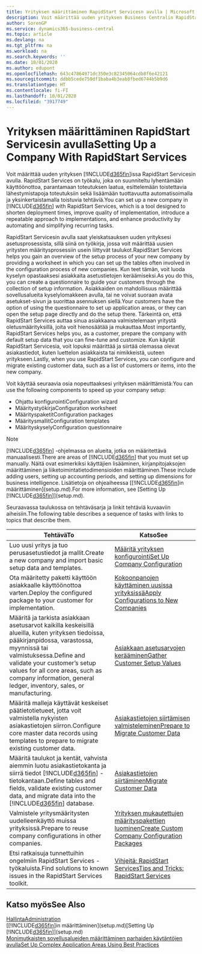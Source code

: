 ```yaml
---
title: Yrityksen määrittäminen RapidStart Servicesn avulla | Microsoft Docs
description: Voit määrittää uuden yrityksen Business Centralin RapidStart Servicesin avulla. RapidStart Services on työkalu, joka on suunniteltu lyhentämään käyttöönottoa, parantamaan toteutuksen laatua, esittelemään toistettavia lähestymistapoja toteutuksiin sekä lisäämään tuottavuutta automatisoimalla ja yksinkertaistamalla toistuvia tehtäviä.
author: SorenGP
ms.service: dynamics365-business-central
ms.topic: article
ms.devlang: na
ms.tgt_pltfrm: na
ms.workload: na
ms.search.keywords: ''
ms.date: 10/01/2020
ms.author: edupont
ms.openlocfilehash: 643c47864971dc350e3c82345064cdb8f6e42121
ms.sourcegitcommit: ddbb5cede750df1baba4b3eab8fbed6744b5b9d6
ms.translationtype: HT
ms.contentlocale: fi-FI
ms.lasthandoff: 10/01/2020
ms.locfileid: "3917749"
---
```

# <a name="setting-up-a-company-with-rapidstart-services"></a><span data-ttu-id="a4ee6-103">Yrityksen määrittäminen RapidStart Servicesin avulla</span><span class="sxs-lookup"><span data-stu-id="a4ee6-103">Setting Up a Company With RapidStart Services</span></span>
<span data-ttu-id="a4ee6-104">Voit määrittää uuden yrityksen [!INCLUDE[d365fin](includes/d365fin_md.md)]issa RapidStart Servicesin avulla. RapidStart Services on työkalu, joka on suunniteltu lyhentämään käyttöönottoa, parantamaan toteutuksen laatua, esittelemään toistettavia lähestymistapoja toteutuksiin sekä lisäämään tuottavuutta automatisoimalla ja yksinkertaistamalla toistuvia tehtäviä.</span><span class="sxs-lookup"><span data-stu-id="a4ee6-104">You can set up a new company in [!INCLUDE[d365fin](includes/d365fin_md.md)] with RapidStart Services, which is a tool designed to shorten deployment times, improve quality of implementation, introduce a repeatable approach to implementations, and enhance productivity by automating and simplifying recurring tasks.</span></span>  

<span data-ttu-id="a4ee6-105">RapidStart Servicesin avulla saat yleiskatsauksen uuden yrityksesi asetusprosessista, sillä siinä on työkirja, jossa voit määrittää uusien yritysten määritysprosessiin usein liittyvät taulukot.</span><span class="sxs-lookup"><span data-stu-id="a4ee6-105">RapidStart Services helps you gain an overview of the setup process of your new company by providing a worksheet in which you can set up the tables often involved in the configuration process of new companies.</span></span> <span data-ttu-id="a4ee6-106">Kun teet tämän, voit luoda kyselyn opastaaksesi asiakkaita asetustietojen keräämiseksi.</span><span class="sxs-lookup"><span data-stu-id="a4ee6-106">As you do this, you can create a questionnaire to guide your customers through the collection of setup information.</span></span> <span data-ttu-id="a4ee6-107">Asiakkaiden on mahdollisuus määrittää sovellusalueita kyselylomakkeen avulla, tai ne voivat suoraan avata asetukset-sivun ja suorittaa asennuksen siellä.</span><span class="sxs-lookup"><span data-stu-id="a4ee6-107">Your customers have the option of using the questionnaire to set up application areas, or they can open the setup page directly and do the setup there.</span></span> <span data-ttu-id="a4ee6-108">Tärkeintä on, että RapidStart Services auttaa sinua asiakkaana valmistelemaan yritystä oletusmäärityksillä, joita voit hienosäätää ja mukauttaa.</span><span class="sxs-lookup"><span data-stu-id="a4ee6-108">Most importantly, RapidStart Services helps you, as a customer, prepare the company with default setup data that you can fine-tune and customize.</span></span> <span data-ttu-id="a4ee6-109">Kun käytät RapidStart Servicesia, voit lopuksi määrittää ja siirtää olemassa olevat asiakastiedot, kuten luettelon asiakkaista tai nimikkeistä, uuteen yritykseen.</span><span class="sxs-lookup"><span data-stu-id="a4ee6-109">Lastly, when you use RapidStart Services, you can configure and migrate existing customer data, such as a list of customers or items, into the new company.</span></span>

<span data-ttu-id="a4ee6-110">Voit käyttää seuraavia osia nopeuttaaksesi yrityksen määrittämistä:</span><span class="sxs-lookup"><span data-stu-id="a4ee6-110">You can use the following components to speed up your company setup:</span></span>  

-   <span data-ttu-id="a4ee6-111">Ohjattu konfigurointi</span><span class="sxs-lookup"><span data-stu-id="a4ee6-111">Configuration wizard</span></span>  
-   <span data-ttu-id="a4ee6-112">Määritystyökirja</span><span class="sxs-lookup"><span data-stu-id="a4ee6-112">Configuration worksheet</span></span>  
-   <span data-ttu-id="a4ee6-113">Määrityspaketit</span><span class="sxs-lookup"><span data-stu-id="a4ee6-113">Configuration packages</span></span>  
-   <span data-ttu-id="a4ee6-114">Määritysmallit</span><span class="sxs-lookup"><span data-stu-id="a4ee6-114">Configuration templates</span></span>  
-   <span data-ttu-id="a4ee6-115">Määrityskysely</span><span class="sxs-lookup"><span data-stu-id="a4ee6-115">Configuration questionnaire</span></span>  

> [!Note]  
>  <span data-ttu-id="a4ee6-116">[!INCLUDE[d365fin](includes/d365fin_md.md)] -ohjelmassa on alueita, jotka on määritettävä manuaalisesti.</span><span class="sxs-lookup"><span data-stu-id="a4ee6-116">There are areas of [!INCLUDE[d365fin](includes/d365fin_md.md)] that you must set up manually.</span></span> <span data-ttu-id="a4ee6-117">Näitä ovat esimerkiksi käyttäjien lisääminen, kirjanpitojaksojen määrittäminen ja liiketoimintatietodimensioiden määrittäminen.</span><span class="sxs-lookup"><span data-stu-id="a4ee6-117">These include adding users, setting up accounting periods, and setting up dimensions for business intelligence.</span></span> <span data-ttu-id="a4ee6-118">Lisätietoja on ohjeaiheessa [[!INCLUDE[d365fin](includes/d365fin_md.md)]in määrittäminen](setup.md).</span><span class="sxs-lookup"><span data-stu-id="a4ee6-118">For more information, see [Setting Up [!INCLUDE[d365fin](includes/d365fin_md.md)]](setup.md).</span></span>

 <span data-ttu-id="a4ee6-119">Seuraavassa taulukossa on tehtäväsarja ja linkit tehtäviä kuvaaviin aiheisiin.</span><span class="sxs-lookup"><span data-stu-id="a4ee6-119">The following table describes a sequence of tasks with links to topics that describe them.</span></span>

|<span data-ttu-id="a4ee6-120">**Tehtävä**</span><span class="sxs-lookup"><span data-stu-id="a4ee6-120">**To**</span></span>|<span data-ttu-id="a4ee6-121">**Katso**</span><span class="sxs-lookup"><span data-stu-id="a4ee6-121">**See**</span></span>|  
|------------|-------------|  
|<span data-ttu-id="a4ee6-122">Luo uusi yritys ja tuo perusasetustiedot ja mallit.</span><span class="sxs-lookup"><span data-stu-id="a4ee6-122">Create a new company and import basic setup data and templates.</span></span>|[<span data-ttu-id="a4ee6-123">Määritä yrityksen konfigurointi</span><span class="sxs-lookup"><span data-stu-id="a4ee6-123">Set Up Company Configuration</span></span>](admin-set-up-company-configuration.md)|  
|<span data-ttu-id="a4ee6-124">Ota määritetty paketti käyttöön asiakkaalle käyttöönottoa varten.</span><span class="sxs-lookup"><span data-stu-id="a4ee6-124">Deploy the configured package to your customer for implementation.</span></span>|[<span data-ttu-id="a4ee6-125">Kokoonpanojen käyttäminen uusissa yrityksissä</span><span class="sxs-lookup"><span data-stu-id="a4ee6-125">Apply Configurations to New Companies</span></span>](admin-apply-configuration-to-new-companies.md)|
|<span data-ttu-id="a4ee6-126">Määritä ja tarkista asiakkaan asetusarvot kaikilla keskeisillä alueilla, kuten yrityksen tiedoissa, pääkirjanpidossa, varastossa, myynnissä tai valmistuksessa.</span><span class="sxs-lookup"><span data-stu-id="a4ee6-126">Define and validate your customer’s setup values for all core areas, such as company information, general ledger, inventory, sales, or manufacturing.</span></span>|[<span data-ttu-id="a4ee6-127">Asiakkaan asetusarvojen kerääminen</span><span class="sxs-lookup"><span data-stu-id="a4ee6-127">Gather Customer Setup Values</span></span>](admin-gather-customer-setup-values.md)|  
|<span data-ttu-id="a4ee6-128">Määritä malleja käyttävät keskeiset päätietotietueet, jotta voit valmistella nykyisten asiakastietojen siirron.</span><span class="sxs-lookup"><span data-stu-id="a4ee6-128">Configure core master data records using templates to prepare to migrate existing customer data.</span></span>|[<span data-ttu-id="a4ee6-129">Asiakastietojen siirtämisen valmisteleminen</span><span class="sxs-lookup"><span data-stu-id="a4ee6-129">Prepare to Migrate Customer Data</span></span>](admin-use-templates-to-prepare-customer-data-for-migration.md)|  
|<span data-ttu-id="a4ee6-130">Määritä taulukot ja kentät, vahvista aiemmin luotu asiakastietokanta ja siirrä tiedot [!INCLUDE[d365fin](includes/d365fin_md.md)] -tietokantaan.</span><span class="sxs-lookup"><span data-stu-id="a4ee6-130">Define tables and fields, validate existing customer data, and migrate data into the [!INCLUDE[d365fin](includes/d365fin_md.md)] database.</span></span>|[<span data-ttu-id="a4ee6-131">Asiakastietojen siirtäminen</span><span class="sxs-lookup"><span data-stu-id="a4ee6-131">Migrate Customer Data</span></span>](admin-migrate-customer-data.md)|
|<span data-ttu-id="a4ee6-132">Valmistele yritysmääritysten uudelleenkäyttö muissa yrityksissä.</span><span class="sxs-lookup"><span data-stu-id="a4ee6-132">Prepare to reuse company configurations in other companies.</span></span>|[<span data-ttu-id="a4ee6-133">Yrityksen mukautettujen määrityspakettien luominen</span><span class="sxs-lookup"><span data-stu-id="a4ee6-133">Create Custom Company Configuration Packages</span></span>](admin-how-to-create-custom-company-configuration-packages.md)|
|<span data-ttu-id="a4ee6-134">Etsi ratkaisuja tunnettuihin ongelmiin RapidStart Services -työkaluista.</span><span class="sxs-lookup"><span data-stu-id="a4ee6-134">Find solutions to known issues in the RapidStart Services toolkit.</span></span>|[<span data-ttu-id="a4ee6-135">Vihjeitä: RapidStart Services</span><span class="sxs-lookup"><span data-stu-id="a4ee6-135">Tips and Tricks: RapidStart Services</span></span>](admin-tips-and-tricks-rapidstart-services.md)|  

## <a name="see-also"></a><span data-ttu-id="a4ee6-136">Katso myös</span><span class="sxs-lookup"><span data-stu-id="a4ee6-136">See Also</span></span>  
[<span data-ttu-id="a4ee6-137">Hallinta</span><span class="sxs-lookup"><span data-stu-id="a4ee6-137">Administration</span></span>](admin-setup-and-administration.md)  
<span data-ttu-id="a4ee6-138">[[!INCLUDE[d365fin](includes/d365fin_md.md)]in määrittäminen](setup.md)</span><span class="sxs-lookup"><span data-stu-id="a4ee6-138">[Setting Up [!INCLUDE[d365fin](includes/d365fin_md.md)]](setup.md)</span></span>  
[<span data-ttu-id="a4ee6-139">Monimutkaisten sovellusalueiden määrittäminen parhaiden käytäntöjen avulla</span><span class="sxs-lookup"><span data-stu-id="a4ee6-139">Set Up Complex Application Areas Using Best Practices</span></span>](set-up-complex-application-areas-using-best-practices.md)   
